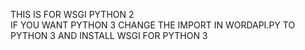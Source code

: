 THIS IS FOR WSGI PYTHON 2   
IF YOU WANT PYTHON 3 CHANGE THE IMPORT IN WORDAPI.PY TO PYTHON 3 AND INSTALL WSGI FOR PYTHON 3 
